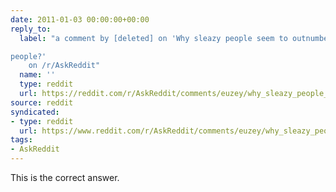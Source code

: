 ```yaml
---
date: 2011-01-03 00:00:00+00:00
reply_to:
  label: "a comment by [deleted] on 'Why sleazy people seem to outnumber good \r

people?'
    on /r/AskReddit"
  name: ''
  type: reddit
  url: https://reddit.com/r/AskReddit/comments/euzey/why_sleazy_people_seem_to_outnumber_good_people/c1b5qdz/
source: reddit
syndicated:
- type: reddit
  url: https://www.reddit.com/r/AskReddit/comments/euzey/why_sleazy_people_seem_to_outnumber_good_people/c1b5qoy/
tags:
- AskReddit
---
```


This is the correct answer.